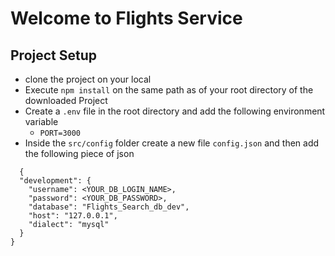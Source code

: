 # Welcome to Flights Service

## Project Setup

- clone the project on your local
- Execute `npm install` on the same path as of your root directory of the downloaded
  Project
- Create a `.env` file in the root directory and add the following environment variable
  - `PORT=3000`
- Inside the `src/config` folder create a new file `config.json` and then add the
  following piece of json

```
  {
  "development": {
    "username": <YOUR_DB_LOGIN_NAME>,
    "password": <YOUR_DB_PASSWORD>,
    "database": "Flights_Search_db_dev",
    "host": "127.0.0.1",
    "dialect": "mysql"
  }
}
```
